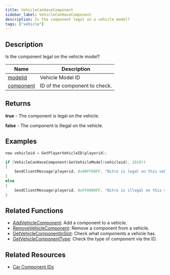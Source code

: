 ```yaml
---
title: VehicleCanHaveComponent
sidebar_label: VehicleCanHaveComponent
description: Is the component legal on a vehicle model?
tags: ["vehicle"]
---
```


<VersionWarn version='omp v1.1.0.2612' />

## Description

Is the component legal on the vehicle model?

| Name                                     | Description                   |
| ---------------------------------------- | ----------------------------- |
| [modelid](../resources/vehicleid)       | Vehicle Model ID              |
| [component](../resources/carcomponentid) | ID of the component to check. |

## Returns

**true** - The component is legal on the vehicle.

**false** - The component is illegal on the vehicle.

## Examples

```c
new vehicleid = GetPlayerVehicleID(playerid);

if (VehicleCanHaveComponent(GetVehicleModel(vehicleid), 1010))
{
    SendClientMessage(playerid, 0x00FF00FF, "Nitro is legal on this vehicle.");
}
else
{
    SendClientMessage(playerid, 0xFF0000FF, "Nitro is illegal on this vehicle.");
}
```

## Related Functions

- [AddVehicleComponent](AddVehicleComponent): Add a component to a vehicle.
- [RemoveVehicleComponent](RemoveVehicleComponent): Remove a component from a vehicle.
- [GetVehicleComponentInSlot](GetVehicleComponentInSlot): Check what components a vehicle has.
- [GetVehicleComponentType](GetVehicleComponentType): Check the type of component via the ID.

## Related Resources

- [Car Component IDs](../resources/carcomponentid)

